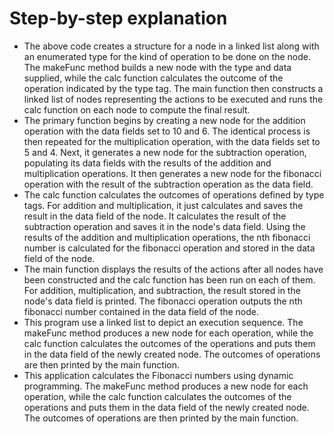 # Step-by-step explanation

- The above code creates a structure for a node in a linked list along with an enumerated type for the kind of operation to be done on the node. The makeFunc method builds a new node with the type and data supplied, while the calc function calculates the outcome of the operation indicated by the type tag. The main function then constructs a linked list of nodes representing the actions to be executed and runs the calc function on each node to compute the final result.
- The primary function begins by creating a new node for the addition operation with the data fields set to 10 and 6. The identical process is then repeated for the multiplication operation, with the data fields set to 5 and 4. Next, it generates a new node for the subtraction operation, populating its data fields with the results of the addition and multiplication operations. It then generates a new node for the fibonacci operation with the result of the subtraction operation as the data field.
- The calc function calculates the outcomes of operations defined by type tags. For addition and multiplication, it just calculates and saves the result in the data field of the node. It calculates the result of the subtraction operation and saves it in the node's data field. Using the results of the addition and multiplication operations, the nth fibonacci number is calculated for the fibonacci operation and stored in the data field of the node.
- The main function displays the results of the actions after all nodes have been constructed and the calc function has been run on each of them. For addition, multiplication, and subtraction, the result stored in the node's data field is printed. The fibonacci operation outputs the nth fibonacci number contained in the data field of the node.
- This program use a linked list to depict an execution sequence. The makeFunc method produces a new node for each operation, while the calc function calculates the outcomes of the operations and puts them in the data field of the newly created node. The outcomes of operations are then printed by the main function.
- This application calculates the Fibonacci numbers using dynamic programming. The makeFunc method produces a new node for each operation, while the calc function calculates the outcomes of the operations and puts them in the data field of the newly created node. The outcomes of operations are then printed by the main function.</center>
